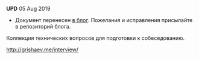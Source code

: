 
**UPD** 05 Aug 2019
- Документ перенесен [в блог][blog]. Пожелания и исправления присылайте в
  репозиторий блога.

Коллекция технических вопросов для подготовки к собеседованию.

http://grishaev.me/interview/

[blog]: https://github.com/igrishaev/blog/blob/master/interview.md
